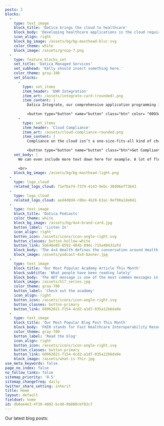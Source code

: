 ```yaml
---
posts: 3
blocks:
  -
    type: text_image
    block_title: 'Datica brings the cloud to healthcare'
    block_body: 'Developing healthcare applications in the cloud requires **data integration and compliance** with complicated rules and controls. Datica has a family of powerful, single-source solutions to those challenges.'
    icon_align: right
    block_bg_image: /assets/bg/bg-masthead-blur.svg
    color_theme: white
    block_image: /assets/group-7.png
  -
    type: feature_blocks_set
    set_title: 'Datica Managed Services'
    set_subhead: 'Kelly should insert something here.'
    color_theme: gray-100
    set_blocks:
      -
        type: set_items
        item_header: 'EHR Integration'
        item_art: /assets/integrate-card-(rounded).png
        item_content: |
          Datica Integrate, our comprehensive application programming interface (API) solution that enables data exchange in any format, across EHRs. With Datica Integrate, you are up and running within days, allowing you focus on your product – not on the integration.
          
          <button type="button" name="button" class="btn" color= "009345">Learn more</button>
      -
        type: set_items
        item_header: 'Cloud Compliance'
        item_art: /assets/cloud-compliance-rounded.png
        item_content: |
          Compliance on the cloud isn’t a one-size-fits-all kind of challenge. Maybe you don’t have the expertise, time, and resources to build your own compliant infrastructure and want a solution that picks up where your cloud provider leaves off. Or, maybe you do and just need help with compliance monitoring and reporting for your complex environments.
          
          <button type="button" name="button" class="btn">Get Compliant</button>
    set_body: |
      We can even include more text down here for example. A lot of flexible markdown text, if we want.
      
      <br>
    block_bg_image: /assets/bg/bg-masthead-light.png
  -
    type: logo_cloud
    related_logo_cloud: 71efba74-f379-4143-9ebc-38d96eff3643
  -
    type: logo_cloud
    related_logo_cloud: aed4d0d4-c0be-4b28-b3ac-9ef90a1de041
  -
    type: text_image
    block_title: 'Datica Podcasts'
    color_theme: white
    block_bg_image: /assets/bg/4x4-brand-card.jpg
    button_label: 'Listen In'
    icon_align: right
    button_icon: /assets/icons/icon-angle-right.svg
    button_classes: button-hollow-white
    button_link: 5b648e05-8592-484b-89dc-715a40431afd
    block_body: 'The 4×4 Health defines the conversation around Health IT. Data is revolutionizing healthcare and we are tracking this revolution in real-time with the actual disrupters of health informatics.'
    block_image: /assets/podcast-4x4-banner.jpg
  -
    type: text_image
    block_title: 'Our Most Popular Academy Article This Month'
    block_subtitle: 'What people have been reading lately'
    block_body: 'The ADT message is one of the most common messages in HL7. It covers a lot of use cases such as admissions, cancellation of admits, merging of patient data, etc. This is the reason why there is such a long list of possible events and message types that could be sent.'
    block_image: /assets/hl7_series.jpg
    color_theme: gray-700
    button_label: 'Check out the academy'
    icon_align: right
    button_icon: /assets/icons/icon-angle-right.svg
    button_classes: button-primary
    button_link: 60962021-f154-4cd2-a1d7-035a12b6da9e
  -
    type: text_image
    block_title: 'Our Most Popular Blog Post This Month'
    block_body: 'FHIR stands for Fast Healthcare Interoperability Resources. Developed by Health Level Seven International (commonly known as HL7), it’s an interoperability specification for the exchange of healthcare information electronically. The aim of FHIR is to address the growing digitization of the healthcare industry and the need for patient records to be readily “available, discoverable, and understandable.” Here’s a closer look at FHIR, its potential benefits and challenges.'
    color_theme: gray-700
    button_label: 'Read the blog'
    icon_align: right
    button_icon: /assets/icons/icon-angle-right.svg
    button_classes: button-primary
    button_link: 60962021-f154-4cd2-a1d7-035a12b6da9e
    block_image: /assets/what-is-fhir.jpg
use_meta_keywords: false
page_no_index: false
no_follow_links: false
sitemap_priority: '0.5'
sitemap_changefreq: daily
twitter_share_setting: inherit
title: Home
layout: default
fieldset: home
id: db0ae4e3-4f10-4802-bc40-0b880cbf02c7
---
```

Our latest blog posts: